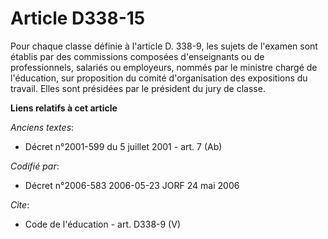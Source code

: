 # Article D338-15

Pour chaque classe définie à l'article D. 338-9, les sujets de l'examen sont établis par des commissions composées
d'enseignants ou de professionnels, salariés ou employeurs, nommés par le ministre chargé de l'éducation, sur proposition du
comité d'organisation des expositions du travail. Elles sont présidées par le président du jury de classe.

**Liens relatifs à cet article**

_Anciens textes_:

  - Décret n°2001-599 du 5 juillet 2001 - art. 7 (Ab)

_Codifié par_:

  - Décret n°2006-583 2006-05-23 JORF 24 mai 2006

_Cite_:

  - Code de l'éducation - art. D338-9 (V)
